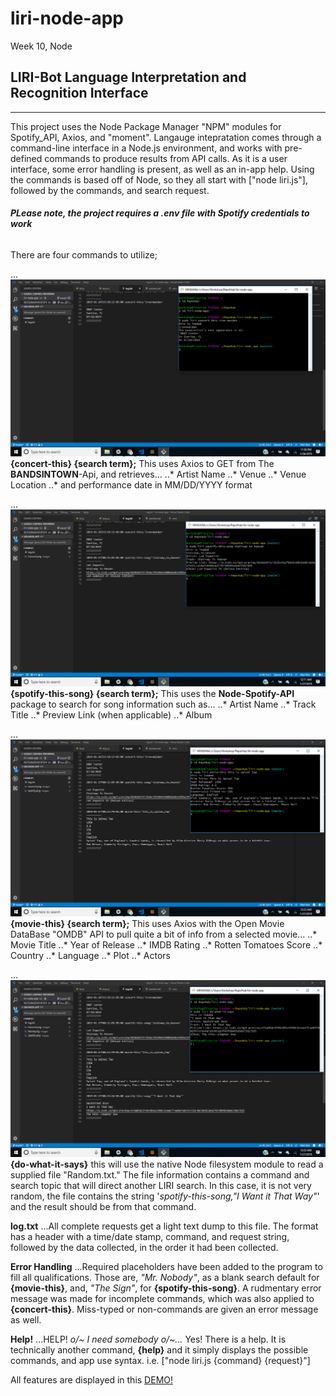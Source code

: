 # liri-node-app
Week 10, Node

## **LIRI-Bot** **L**anguage  **I**nterpretation and **R**ecognition **I**nterface
----

This project uses the Node Package Manager "NPM" modules for Spotify_API, Axios, and "moment".
Langauge intepratation comes through a command-line interface in a Node.js environment, and works with pre-defined commands to produce results from API calls. As it is a user interface, some error handling is present, as well as an in-app help. Using the commands is based off of Node, so they all start with ["node liri.js"], followed by the commands, and search request.
###### __PLease note, the project *requires* a .env file with Spotify credentials to work__

There are four commands to utilize;

... ![concert-this](Images/Concert.png "concert-this")
__{concert-this} {search term};__ This uses Axios to GET from The __BANDSINTOWN__-Api, and retrieves...
  ..* Artist Name
  ..* Venue
  ..* Venue Location
  ..* and performance date in MM/DD/YYYY format

... ![spotify-this-song](Images/Spotify.png "spotify-this-song")
__{spotify-this-song} {search term};__ This uses the __Node-Spotify-API__ package to search for song information such as...
  ..* Artist Name
  ..* Track Title
  ..* Preview Link (when applicable)
  ..* Album
  
  ... ![movie-this](Images/Movie.png "movie-this")
__{movie-this} {search term};__ This uses Axios with the Open Movie DataBase "OMDB" API to pull quite a bit of info from a selected movie... 
  ..* Movie Title
  ..* Year of Release
  ..* IMDB Rating
  ..* Rotten Tomatoes Score
  ..* Country
  ..* Language
  ..* Plot
  ..* Actors
  
  ... ![do-what-it-says](Images/DOIT.png "do-what-it-says")
__{do-what-it-says}__ this will use the native Node filesystem module to read a supplied file "Random.txt." The file information contains a command and search topic that will direct another LIRI search. In this case, it is not very random, the file contains the string '_spotify-this-song,"I Want it That Way"_' and the result should be from that command.
  
 __log.txt__
 ...All complete requests get a light text dump to this file. The format has a header with a time/date stamp, command, and request string, followed by the data collected, in the order it had been collected.
 
  __Error Handling__
 ...Required placeholders have been added to the program to fill all qualifications. Those are, _"Mr. Nobody"_, as a blank search default for __{movie-this}__, and, _"The Sign"_, for __{spotify-this-song}__. A rudmentary error message was made for incomplete commands, which was also applied to __{concert-this}__. Miss-typed or non-commands are given an error message as well. 
  
  __Help!__
 ...HELP! _o/~ I need somebody o/~..._ Yes! There is a help. It is technically another command, __{help}__ and it simply displays the possible commands, and app use syntax. i.e. ["node liri.js {command} {request}"]

All features are displayed in this [DEMO!](https://drive.google.com/file/d/1adCb48Lf58JMJvv1Cp7dMgXeEN_F4Zm2/view "DEMO!")
